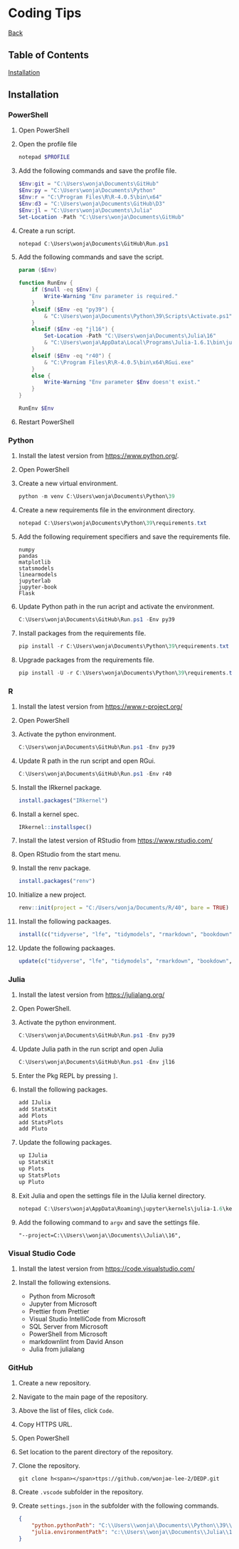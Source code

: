 # Coding Tips

[Back](index.md)

## Table of Contents

[Installation](#installation)

## Installation

### PowerShell

1. Open PowerShell

2. Open the profile file

    ``` PowerShell
    notepad $PROFILE
    ```

3. Add the following commands and save the profile file.

    ```PowerShell
    $Env:git = "C:\Users\wonja\Documents\GitHub"
    $Env:py = "C:\Users\wonja\Documents\Python"
    $Env:r = "C:\Program Files\R\R-4.0.5\bin\x64"
    $Env:d3 = "C:\Users\wonja\Documents\GitHub\D3"
    $Env:jl = "C:\Users\wonja\Documents\Julia"
    Set-Location -Path "C:\Users\wonja\Documents\GitHub"
    ```

4. Create a run script.

    ```PowerShell
    notepad C:\Users\wonja\Documents\GitHub\Run.ps1
    ```

5. Add the following commands and save the script.

    ```PowerShell
    param ($Env)

    function RunEnv {
        if ($null -eq $Env) {
            Write-Warning "Env parameter is required."
        }
        elseif ($Env -eq "py39") {
            & "C:\Users\wonja\Documents\Python\39\Scripts\Activate.ps1"
        }
        elseif ($Env -eq "jl16") {
            Set-Location -Path "C:\Users\wonja\Documents\Julia\16"
            & "C:\Users\wonja\AppData\Local\Programs\Julia-1.6.1\bin\julia.exe" --project=.
        }
        elseif ($Env -eq "r40") {
            & "C:\Program Files\R\R-4.0.5\bin\x64\RGui.exe"
        }
        else {
            Write-Warning "Env parameter $Env doesn't exist."
        }
    }

    RunEnv $Env
    ```

6. Restart PowerShell

### Python

1. Install the latest version from <https://www.python.org/>.

2. Open PowerShell

3. Create a new virtual environment.

    ```PowerShell
    python -m venv C:\Users\wonja\Documents\Python\39
    ```

4. Create a new requirements file in the environment directory.

    ```PowerShell
    notepad C:\Users\wonja\Documents\Python\39\requirements.txt
    ```

5. Add the following requirement specifiers and save the requirements file.

    ```text
    numpy
    pandas
    matplotlib
    statsmodels
    linearmodels
    jupyterlab
    jupyter-book
    Flask
    ```

6. Update Python path in the run acript and activate the environment.

    ```PowerShell
    C:\Users\wonja\Documents\GitHub\Run.ps1 -Env py39
    ```

7. Install packages from the requirements file.

    ```PowerShell
    pip install -r C:\Users\wonja\Documents\Python\39\requirements.txt
    ```

8. Upgrade packages from the requirements file.

    ```PowerShell
    pip install -U -r C:\Users\wonja\Documents\Python\39\requirements.txt
    ```

### R

1. Install the latest version from <https://www.r-project.org/>

2. Open PowerShell

3. Activate the python environment.

    ```PowerShell
    C:\Users\wonja\Documents\GitHub\Run.ps1 -Env py39
    ```

4. Update R path in the run script and open RGui.

    ```PowerShell
    C:\Users\wonja\Documents\GitHub\Run.ps1 -Env r40
    ```

5. Install the IRkernel package.

    ```R
    install.packages("IRkernel")
    ```

6. Install a kernel spec.

    ```R
    IRkernel::installspec()
    ```

7. Install the latest version of RStudio from <https://www.rstudio.com/>

8. Open RStudio from the start menu.

9. Install the renv package.

    ```R
    install.packages("renv")
    ```

10. Initialize a new project.

    ```R
    renv::init(project = "C:/Users/wonja/Documents/R/40", bare = TRUE)
    ```

11. Install the following packaages.

    ```R
    install(c("tidyverse", "lfe", "tidymodels", "rmarkdown", "bookdown", "shiny"))
    ```

12. Update the following packaages.

    ```R
    update(c("tidyverse", "lfe", "tidymodels", "rmarkdown", "bookdown", "shiny"))
    ```

### Julia

1. Install the latest version from <https://julialang.org/>

2. Open PowerShell.

3. Activate the python environment.

    ```PowerShell
    C:\Users\wonja\Documents\GitHub\Run.ps1 -Env py39
    ```

4. Update Julia path in the run script and open Julia

    ```PowerShell
    C:\Users\wonja\Documents\GitHub\Run.ps1 -Env jl16
    ```

5. Enter the Pkg REPL by pressing `]`.

6. Install the following packages.

    ```Julia
    add IJulia
    add StatsKit
    add Plots
    add StatsPlots
    add Pluto
    ```

7. Update the following packages.

    ```Julia
    up IJulia
    up StatsKit
    up Plots
    up StatsPlots
    up Pluto
    ```

8. Exit Julia and open the settings file in the IJulia kernel directory.

    ```PowerShell
    notepad C:\Users\wonja\AppData\Roaming\jupyter\kernels\julia-1.6\kernel.json
    ```

9. Add the following command to `argv` and save the settings file.

    ```text
    "--project=C:\\Users\\wonja\\Documents\\Julia\\16",
    ```

### Visual Studio Code

1. Install the latest version from <https://code.visualstudio.com/>

2. Install the following extensions.

    * Python from Microsoft
    * Jupyter from Microsoft
    * Prettier from Prettier
    * Visual Studio IntelliCode from Microsoft
    * SQL Server from Microsoft
    * PowerShell from Microsoft
    * markdownlint from David Anson
    * Julia from julialang

### GitHub

1. Create a new repository.

2. Navigate to the main page of the repository.

3. Above the list of files, click `Code`.

4. Copy HTTPS URL.

5. Open PowerShell

6. Set location to the parent directory of the repository.

7. Clone the repository.

    ```Git
    git clone h<span></span>ttps://github.com/wonjae-lee-2/DEDP.git
    ```

8. Create `.vscode` subfolder in the repository.

9. Create `settings.json` in the subfolder with the following commands.

    ```json
    {
        "python.pythonPath": "C:\\Users\\wonja\\Documents\\Python\\39\\Scripts\\python.exe",
        "julia.environmentPath": "c:\\Users\\wonja\\Documents\\Julia\\16"
    }
    ```

